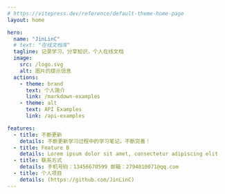 ```yaml
---
# https://vitepress.dev/reference/default-theme-home-page
layout: home

hero:
  name: "JinLinC"
  # text: "在线文档库"
  tagline: 记录学习，分享知识，个人在线文档
  image:
    src: /logo.svg
    alt: 图片的提示信息
  actions:
    - theme: brand
      text: 个人简介
      link: /markdown-examples
    - theme: alt
      text: API Examples
      link: /api-examples

features:
  - title: 不断更新
    details: 不断更新学习过程中的学习笔记，不断完善！
  - title: Feature B
    details: Lorem ipsum dolor sit amet, consectetur adipiscing elit
  - title: 联系方式
    details: 手机号码：13456670599 邮箱：2794810071@qq.com
  - title: 个人项目
    details: (https://github.com/JinLinC)
---
```


